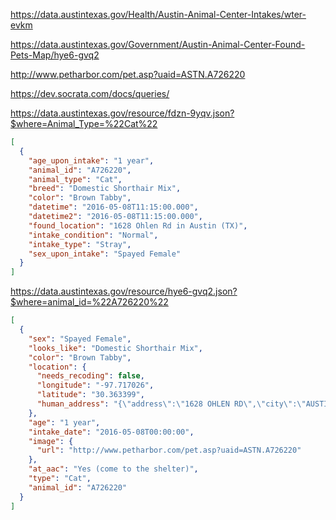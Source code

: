 https://data.austintexas.gov/Health/Austin-Animal-Center-Intakes/wter-evkm

https://data.austintexas.gov/Government/Austin-Animal-Center-Found-Pets-Map/hye6-gvq2


http://www.petharbor.com/pet.asp?uaid=ASTN.A726220

https://dev.socrata.com/docs/queries/

https://data.austintexas.gov/resource/fdzn-9yqv.json?$where=Animal_Type=%22Cat%22

```json
[
  {
    "age_upon_intake": "1 year",
    "animal_id": "A726220",
    "animal_type": "Cat",
    "breed": "Domestic Shorthair Mix",
    "color": "Brown Tabby",
    "datetime": "2016-05-08T11:15:00.000",
    "datetime2": "2016-05-08T11:15:00.000",
    "found_location": "1628 Ohlen Rd in Austin (TX)",
    "intake_condition": "Normal",
    "intake_type": "Stray",
    "sex_upon_intake": "Spayed Female"
  }
]
```

https://data.austintexas.gov/resource/hye6-gvq2.json?$where=animal_id=%22A726220%22


```json
[
  {
    "sex": "Spayed Female",
    "looks_like": "Domestic Shorthair Mix",
    "color": "Brown Tabby",
    "location": {
      "needs_recoding": false,
      "longitude": "-97.717026",
      "latitude": "30.363399",
      "human_address": "{\"address\":\"1628 OHLEN RD\",\"city\":\"AUSTIN\",\"state\":\"\",\"zip\":\"78758\"}"
    },
    "age": "1 year",
    "intake_date": "2016-05-08T00:00:00",
    "image": {
      "url": "http://www.petharbor.com/pet.asp?uaid=ASTN.A726220"
    },
    "at_aac": "Yes (come to the shelter)",
    "type": "Cat",
    "animal_id": "A726220"
  }
]
```
